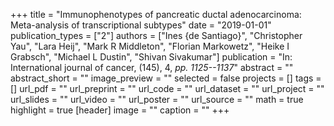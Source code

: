 +++
title = "Immunophenotypes of pancreatic ductal adenocarcinoma: Meta-analysis of transcriptional subtypes"
date = "2019-01-01"
publication_types = ["2"]
authors = ["Ines {de Santiago}", "Christopher Yau", "Lara Heij", "Mark R Middleton", "Florian Markowetz", "Heike I Grabsch", "Michael L Dustin", "Shivan Sivakumar"]
publication = "In: International journal of cancer, (145), 4, _pp. 1125--1137_"
abstract = ""
abstract_short = ""
image_preview = ""
selected = false
projects = []
tags = []
url_pdf = ""
url_preprint = ""
url_code = ""
url_dataset = ""
url_project = ""
url_slides = ""
url_video = ""
url_poster = ""
url_source = ""
math = true
highlight = true
[header]
image = ""
caption = ""
+++
